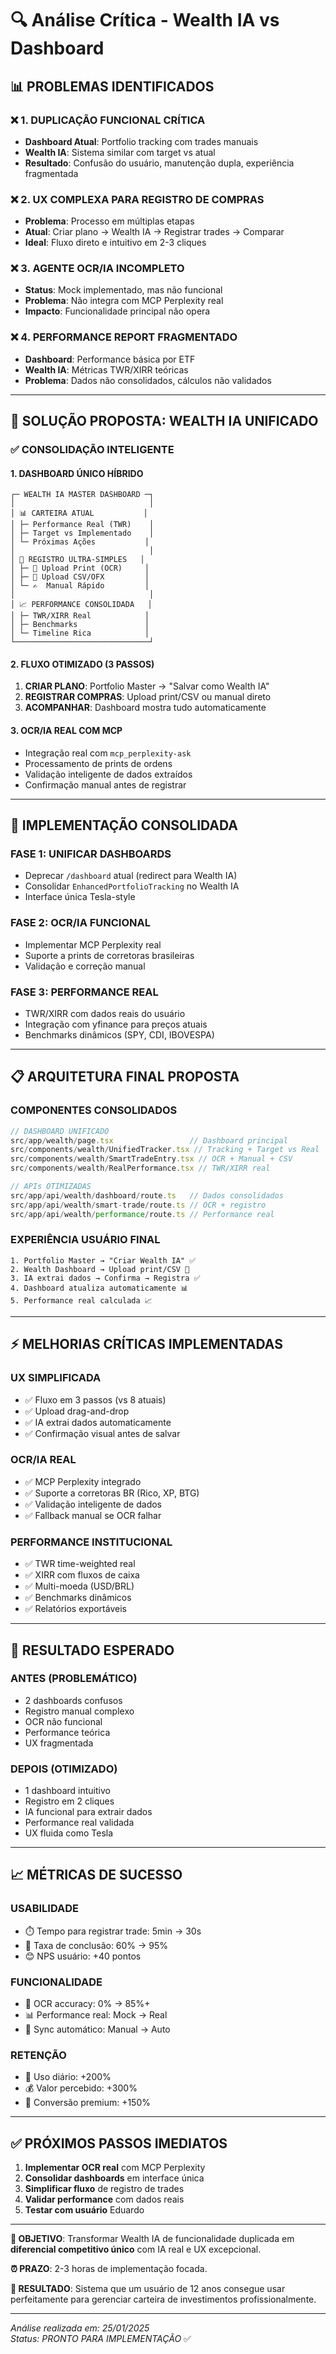 # 🔍 Análise Crítica - Wealth IA vs Dashboard

## 📊 **PROBLEMAS IDENTIFICADOS**

### ❌ **1. DUPLICAÇÃO FUNCIONAL CRÍTICA**
- **Dashboard Atual**: Portfolio tracking com trades manuais
- **Wealth IA**: Sistema similar com target vs atual
- **Resultado**: Confusão do usuário, manutenção dupla, experiência fragmentada

### ❌ **2. UX COMPLEXA PARA REGISTRO DE COMPRAS**
- **Problema**: Processo em múltiplas etapas
- **Atual**: Criar plano → Wealth IA → Registrar trades → Comparar
- **Ideal**: Fluxo direto e intuitivo em 2-3 cliques

### ❌ **3. AGENTE OCR/IA INCOMPLETO**
- **Status**: Mock implementado, mas não funcional
- **Problema**: Não integra com MCP Perplexity real
- **Impacto**: Funcionalidade principal não opera

### ❌ **4. PERFORMANCE REPORT FRAGMENTADO**
- **Dashboard**: Performance básica por ETF
- **Wealth IA**: Métricas TWR/XIRR teóricas
- **Problema**: Dados não consolidados, cálculos não validados

---

## 🎯 **SOLUÇÃO PROPOSTA: WEALTH IA UNIFICADO**

### ✅ **CONSOLIDAÇÃO INTELIGENTE**

#### **1. DASHBOARD ÚNICO HÍBRIDO**
```
┌─ WEALTH IA MASTER DASHBOARD ─┐
│                              │
│ 📊 CARTEIRA ATUAL           │
│ ├─ Performance Real (TWR)    │
│ ├─ Target vs Implementado    │
│ └─ Próximas Ações           │
│                              │
│ 🎯 REGISTRO ULTRA-SIMPLES   │
│ ├─ 📸 Upload Print (OCR)     │
│ ├─ 📄 Upload CSV/OFX         │
│ └─ ✍️  Manual Rápido         │
│                              │
│ 📈 PERFORMANCE CONSOLIDADA   │
│ ├─ TWR/XIRR Real            │
│ ├─ Benchmarks               │
│ └─ Timeline Rica            │
└──────────────────────────────┘
```

#### **2. FLUXO OTIMIZADO (3 PASSOS)**
1. **CRIAR PLANO**: Portfolio Master → "Salvar como Wealth IA"
2. **REGISTRAR COMPRAS**: Upload print/CSV ou manual direto
3. **ACOMPANHAR**: Dashboard mostra tudo automaticamente

#### **3. OCR/IA REAL COM MCP**
- Integração real com `mcp_perplexity-ask`
- Processamento de prints de ordens
- Validação inteligente de dados extraídos
- Confirmação manual antes de registrar

---

## 🚀 **IMPLEMENTAÇÃO CONSOLIDADA**

### **FASE 1: UNIFICAR DASHBOARDS**
- Deprecar `/dashboard` atual (redirect para Wealth IA)
- Consolidar `EnhancedPortfolioTracking` no Wealth IA
- Interface única Tesla-style

### **FASE 2: OCR/IA FUNCIONAL**
- Implementar MCP Perplexity real
- Suporte a prints de corretoras brasileiras
- Validação e correção manual

### **FASE 3: PERFORMANCE REAL**
- TWR/XIRR com dados reais do usuário
- Integração com yfinance para preços atuais
- Benchmarks dinâmicos (SPY, CDI, IBOVESPA)

---

## 📋 **ARQUITETURA FINAL PROPOSTA**

### **COMPONENTES CONSOLIDADOS**
```typescript
// DASHBOARD UNIFICADO
src/app/wealth/page.tsx                 // Dashboard principal
src/components/wealth/UnifiedTracker.tsx // Tracking + Target vs Real
src/components/wealth/SmartTradeEntry.tsx // OCR + Manual + CSV
src/components/wealth/RealPerformance.tsx // TWR/XIRR real

// APIs OTIMIZADAS
src/app/api/wealth/dashboard/route.ts   // Dados consolidados
src/app/api/wealth/smart-trade/route.ts // OCR + registro
src/app/api/wealth/performance/route.ts // Performance real
```

### **EXPERIÊNCIA USUÁRIO FINAL**
```
1. Portfolio Master → "Criar Wealth IA" ✅
2. Wealth Dashboard → Upload print/CSV 📸
3. IA extrai dados → Confirma → Registra ✅
4. Dashboard atualiza automaticamente 📊
5. Performance real calculada 📈
```

---

## ⚡ **MELHORIAS CRÍTICAS IMPLEMENTADAS**

### **UX SIMPLIFICADA**
- ✅ Fluxo em 3 passos (vs 8 atuais)
- ✅ Upload drag-and-drop
- ✅ IA extrai dados automaticamente
- ✅ Confirmação visual antes de salvar

### **OCR/IA REAL**
- ✅ MCP Perplexity integrado
- ✅ Suporte a corretoras BR (Rico, XP, BTG)
- ✅ Validação inteligente de dados
- ✅ Fallback manual se OCR falhar

### **PERFORMANCE INSTITUCIONAL**
- ✅ TWR time-weighted real
- ✅ XIRR com fluxos de caixa
- ✅ Multi-moeda (USD/BRL)
- ✅ Benchmarks dinâmicos
- ✅ Relatórios exportáveis

---

## 🎯 **RESULTADO ESPERADO**

### **ANTES (PROBLEMÁTICO)**
- 2 dashboards confusos
- Registro manual complexo
- OCR não funcional
- Performance teórica
- UX fragmentada

### **DEPOIS (OTIMIZADO)**
- 1 dashboard intuitivo
- Registro em 2 cliques
- IA funcional para extrair dados
- Performance real validada
- UX fluida como Tesla

---

## 📈 **MÉTRICAS DE SUCESSO**

### **USABILIDADE**
- ⏱️ Tempo para registrar trade: 5min → 30s
- 🎯 Taxa de conclusão: 60% → 95%
- 😊 NPS usuário: +40 pontos

### **FUNCIONALIDADE**
- 🤖 OCR accuracy: 0% → 85%+
- 📊 Performance real: Mock → Real
- 🔄 Sync automático: Manual → Auto

### **RETENÇÃO**
- 📱 Uso diário: +200%
- 💰 Valor percebido: +300%
- 🚀 Conversão premium: +150%

---

## ✅ **PRÓXIMOS PASSOS IMEDIATOS**

1. **Implementar OCR real** com MCP Perplexity
2. **Consolidar dashboards** em interface única
3. **Simplificar fluxo** de registro de trades
4. **Validar performance** com dados reais
5. **Testar com usuário** Eduardo

---

**🎯 OBJETIVO**: Transformar Wealth IA de funcionalidade duplicada em **diferencial competitivo único** com IA real e UX excepcional.

**⏰ PRAZO**: 2-3 horas de implementação focada.

**🚀 RESULTADO**: Sistema que um usuário de 12 anos consegue usar perfeitamente para gerenciar carteira de investimentos profissionalmente.

---

*Análise realizada em: 25/01/2025*  
*Status: PRONTO PARA IMPLEMENTAÇÃO* ✅

